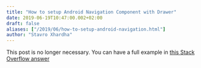 ```yaml
---
title: "How to setup Android Navigation Component with Drawer"
date: 2019-06-19T10:47:00.002+02:00
draft: false
aliases: ["/2019/06/how-to-setup-android-navigation.html"]
author: "Stavro Xhardha"
---
```


This post is no longer necessary. You can have a full example in [this Stack Overflow answer](https://stackoverflow.com/questions/59304130/how-to-set-up-navigation-component-with-navigation-drawer-in-android/59304131#59304131)
